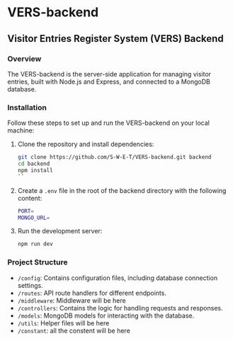 # VERS-backend

## Visitor Entries Register System (VERS) Backend

### Overview

The VERS-backend is the server-side application for managing visitor entries, built with Node.js and Express, and connected to a MongoDB database.

### Installation

Follow these steps to set up and run the VERS-backend on your local machine:

1. Clone the repository and install dependencies:

   ```bash
   git clone https://github.com/S-W-E-T/VERS-backend.git backend
   cd backend
   npm install
   ``

   ```

2. Create a `.env` file in the root of the backend directory with the following content:

   ```bash
   PORT=
   MONGO_URL=
   ```

3. Run the development server:

   ```bash
   npm run dev
   ```

### Project Structure

- `/config`: Contains configuration files, including database connection settings.
- `/routes`: API route handlers for different endpoints.
- `/middleware`: Middleware will be here
- `/controllers`: Contains the logic for handling requests and responses.
- `/models`: MongoDB models for interacting with the database.
- `/utils`: Helper files will be here
- `/constant`: all the constent will be here

